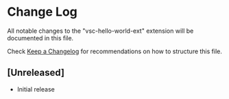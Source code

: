 # Change Log
All notable changes to the "vsc-hello-world-ext" extension will be documented in this file.

Check [Keep a Changelog](http://keepachangelog.com/) for recommendations on how to structure this file.

## [Unreleased]
- Initial release